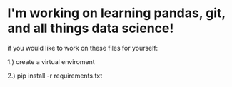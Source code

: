 # I'm working on learning pandas, git, and all things data science!

if you would like to work on these files for yourself:

1.) create a virtual enviroment 

2.) pip install -r requirements.txt
